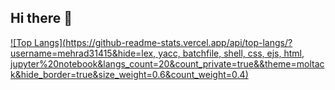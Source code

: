 ## Hi there 👋

<!--
**mehrad31415/mehrad31415** is a ✨ _special_ ✨ repository because its `README.md` (this file) appears on your GitHub profile.

Here are some ideas to get you started:

- 🔭 I’m currently working on ...
- 🌱 I’m currently learning ...
- 👯 I’m looking to collaborate on ...
- 🤔 I’m looking for help with ...
- 💬 Ask me about ...
- 📫 How to reach me: ...
- 😄 Pronouns: ...
- ⚡ Fun fact: ...
-->


[![Top Langs](https://github-readme-stats.vercel.app/api/top-langs/?username=mehrad31415&hide=lex, yacc, batchfile, shell, css, ejs, html, jupyter%20notebook&langs_count=20&count_private=true&&theme=moltack&hide_border=true&size_weight=0.6&count_weight=0.4)](https://github.com/mehrad31415/mehrad31415)
